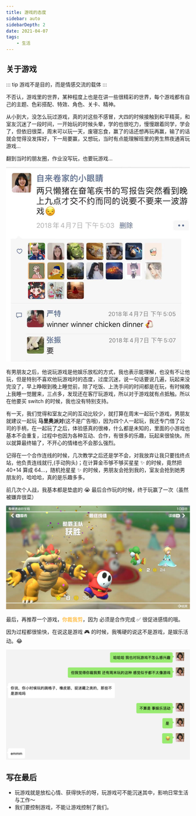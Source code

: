 ```yaml
---
title: 游戏的态度
sidebar: auto
sidebarDepth: 2
date: 2021-04-07
tags:
    - 生活
---
```


## 关于游戏

::: tip
游戏不是目的，而是情感交流的载体
:::

不否认，游戏里的世界，某种程度上也是在讲一些很精彩的世界，每个游戏都有自己的主题、色彩搭配、特效、角色、关卡、精神。

从小到大，没怎么玩过游戏，真的对这些不感冒，大四的时候接触到和平精英，和室友沉迷了一段时间，一开始玩的时候头晕，学的也很吃力，慢慢跟着同学，学会了，但依旧很菜，周末可以玩一天，废寝忘食，赢了的话还想再玩再赢，输了的话就会觉得没发挥好，下一局要赢，又想玩，当时有点能理解班里的男生熬夜通宵玩游戏...

<p bgcolor=orange>翻到当时的朋友圈，作业没写玩，也要玩游戏...</p>

![当时的朋友圈](https://raw.githubusercontent.com/AprilTong/image/master/img/14681617780907_.pic.jpg)

有男朋友之后，他说玩游戏是他娱乐放松的方式，我也表示能理解，也没有不让他玩，但是特别不喜欢他玩游戏时的态度，过度沉迷，说一句话要说几遍，玩起来没完没了，早上睁眼到晚上睡觉前，除了吃饭、上洗手间的时间都是在玩，有时候晚上我睡一觉醒来，三点多，发现还在客厅玩游戏，所以对于游戏就有点抵触。所以在他要买 switch 的时候，我也没有特别支持。

有一天，我们觉得和室友之间的互动比较少，就打算在周末一起玩个游戏，男朋友就建议一起玩 **马里奥派对**(这不是广告哦)，因为四个人一起玩，我还专门借了公司的手柄，在一起玩了之后，体验感真的很棒，什么都是未知的，里面的小游戏也基本不会重复，过程中也因为各种互动、合作，有很多的乐趣，玩起来很愉快。所以就算最终输了，不开心的情绪也不会那么强烈。

记得在一个合作连线的时候，几次教学之后还是学不会，对我放弃让我只要找终点站，他负责连线就行,(手动狗头)；在计算金币够不够买星星 ✨ 的时候，竟然把 40+14 算成 64...，随机抢星星 ✨ 的时候，男朋友会抢到我的，室友会抢到她男朋友的，哈哈哈，真的是乐趣多多。

前几次个人战，我基本都是垫底的 😭 最后合作玩的时候，终于玩赢了一次（虽然被嫌弃很菜）

![赢了一次](https://raw.githubusercontent.com/AprilTong/image/master/img/14691617781428_.pic.jpg)

最后，再推荐一个游戏，<font color=orange >你裁我剪</font>，因为 必须是合作完成 ✅ 很促进感情的哦。

因为过程都很愉快，在说这是游戏 🎮 的时候，我嘴硬的说这不是游戏，是娱乐活动。😂

![嘴硬](https://raw.githubusercontent.com/AprilTong/image/master/img/20210407161143.png)

## 写在最后

-   玩游戏就是放松心情、获得快乐的呀，玩游戏可不能沉迷其中，影响日常生活与工作～
-   我们要控制游戏，不能让游戏控制了我们。
